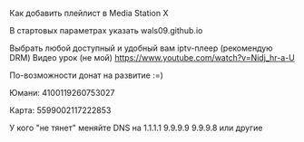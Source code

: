 Как добавить плейлист в Media Station X

В стартовых параметрах указать wals09.github.io

Выбрать любой доступный и удобный вам iptv-плеер (рекомендую DRM) Видео урок (не мой) https://www.youtube.com/watch?v=Nidj_hr-a-U

По-возможности донат на развитие :=)

Юмани: 4100119260753027  

Карта: 5599002117222853

У кого "не тянет" меняйте DNS на 1.1.1.1 9.9.9.9 9.9.9.8 или другие
